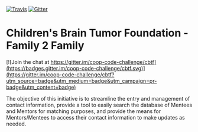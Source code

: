 [![Travis](https://img.shields.io/travis/coop-code-challenge/cbtf.svg)](https://travis-ci.org/coop-code-challenge/cbtf)
[![Gitter](https://img.shields.io/gitter/room/coop-code-challenge/cbtf.js.svg)](https://gitter.im/coop-code-challenge/cbtf)

# Children's Brain Tumor Foundation - Family 2 Family

[![Join the chat at https://gitter.im/coop-code-challenge/cbtf](https://badges.gitter.im/coop-code-challenge/cbtf.svg)](https://gitter.im/coop-code-challenge/cbtf?utm_source=badge&utm_medium=badge&utm_campaign=pr-badge&utm_content=badge)

The objective of this initiative is to streamline the entry and
management of contact information, provide a tool to easily search the
database of Mentees and Mentors for matching purposes, and provide the
means for Mentors/Mentees to access their contact information to make
updates as needed.

